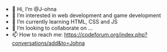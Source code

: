- 👋 Hi, I’m @J-ohna
- 👀 I’m interested in web development and game development
- 🌱 I’m currently learning HTML, CSS and JS
- 💞️ I’m looking to collaborate on ...
- 📫 How to reach me: https://codeforum.org/index.php?conversations/add&to=Johna

<!---
J-ohna/J-ohna is a ✨ special ✨ repository because its `README.md` (this file) appears on your GitHub profile.
You can click the Preview link to take a look at your changes.
--->
